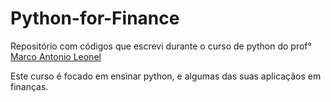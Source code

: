 # Python-for-Finance
Repositório com códigos que escrevi durante o curso de python do prof° [Marco Antonio Leonel](https://www.youtube.com/playlist?list=PLxHOcrEn5NC8rfR3HGlhWX0OYBDWA6K8Z)

Este curso é focado em ensinar python, e algumas das suas aplicaçãos em finanças.


